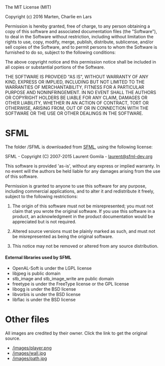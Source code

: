 The MIT License (MIT)

Copyright (c) 2016 Marten, Charlie en Lars

Permission is hereby granted, free of charge, to any person obtaining a copy
of this software and associated documentation files (the "Software"), to deal
in the Software without restriction, including without limitation the rights
to use, copy, modify, merge, publish, distribute, sublicense, and/or sell
copies of the Software, and to permit persons to whom the Software is
furnished to do so, subject to the following conditions:

The above copyright notice and this permission notice shall be included in all
copies or substantial portions of the Software.

THE SOFTWARE IS PROVIDED "AS IS", WITHOUT WARRANTY OF ANY KIND, EXPRESS OR
IMPLIED, INCLUDING BUT NOT LIMITED TO THE WARRANTIES OF MERCHANTABILITY,
FITNESS FOR A PARTICULAR PURPOSE AND NONINFRINGEMENT. IN NO EVENT SHALL THE
AUTHORS OR COPYRIGHT HOLDERS BE LIABLE FOR ANY CLAIM, DAMAGES OR OTHER
LIABILITY, WHETHER IN AN ACTION OF CONTRACT, TORT OR OTHERWISE, ARISING FROM,
OUT OF OR IN CONNECTION WITH THE SOFTWARE OR THE USE OR OTHER DEALINGS IN THE
SOFTWARE.


# SFML

The folder /SFML is downloaded from [SFML](sfml-dev.org), using the following license:

  SFML - Copyright (C) 2007-2015 Laurent Gomila - laurent@sfml-dev.org

  This software is provided 'as-is', without any express or
  implied warranty. In no event will the authors be held
  liable for any damages arising from the use of this software.

  Permission is granted to anyone to use this software for any purpose,
  including commercial applications, and to alter it and redistribute
  it freely, subject to the following restrictions:

  1. The origin of this software must not be misrepresented;
     you must not claim that you wrote the original software.
     If you use this software in a product, an acknowledgment
     in the product documentation would be appreciated but
     is not required.

  2. Altered source versions must be plainly marked as such,
     and must not be misrepresented as being the original software.

  3. This notice may not be removed or altered from any
     source distribution.



  #### External libraries used by SFML

  * OpenAL-Soft is under the LGPL license
  * libjpeg is public domain
  * stb_image and stb_image_write are public domain
  * freetype is under the FreeType license or the GPL license
  * libogg is under the BSD license
  * libvorbis is under the BSD license
  * libflac is under the BSD license


# Other files
All images are credited by their owner. Click the link to get the original source.
  - [/images/player.png](http://kupokaze.deviantart.com/art/Pokemon-Trainer-overworld-sprite-public-562406544)
  - [/images/wall.jpg](http://img.aws.ehowcdn.com/intl-50x50/ds-photo/getty/article/117/244/89680640.jpg)
  - [/images/path.jpg](http://image.hominter.com/wsphoto/14_03_30/50X50_e06f9a65aa/stone-glass-mosaic-tile-grey-wood-pattern-wall-marble-tiles-backsplash-mosaic-tile-sgs47.jpg)
  